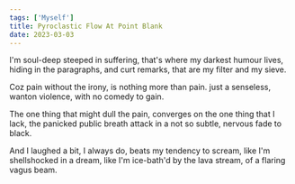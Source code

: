 ```yaml
---  
tags: ['Myself']
title: Pyroclastic Flow At Point Blank
date: 2023-03-03
---
```


I'm soul-deep steeped in suffering,
that's where my darkest humour lives,
hiding in the paragraphs, and curt remarks,
that are my filter and my sieve.

Coz pain without the irony,
is nothing more than pain.
just a senseless, wanton violence,
with no comedy to gain.

The one thing that might dull the pain,
converges on the one thing that I lack,
the panicked public breath attack in a
not so subtle, nervous fade to black.

And I laughed a bit, I always do,
beats my tendency to scream,
like I'm shellshocked in a dream,
like I'm ice-bath'd by the lava stream,
of a flaring vagus beam.
